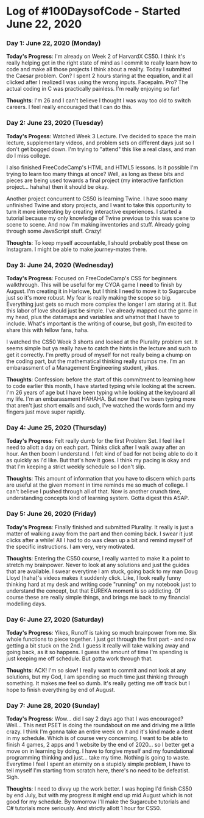 # Log of #100DaysofCode - Started June 22, 2020

### Day 1: June 22, 2020 (Monday)
**Today's Progress**: I'm already on Week 2 of HarvardX CS50. I think it's really helping get in the right state of mind
as I commit to really learn how to code and make all those projects I think about a reality. Today I submitted the Caesar
problem. Con? I spent 2 hours staring at the equation, and it all clicked after I realized I was using the wrong inputs.
Facepalm. Pro? The actual coding in C was practically painless. I'm really enjoying so far!

**Thoughts**: I'm 26 and I can't believe I thought I was way too old to switch careers. I feel really encouraged that I can do
this.

### Day 2: June 23, 2020 (Tuesday)
**Today's Progess**: Watched Week 3 Lecture. I've decided to space the main lecture, supplementary videos, and problem sets
on different days just so I don't get bogged down. I'm trying to "attend" this like a real class, and man do I miss college.

I also finished FreeCodeCamp's HTML and HTML5 lessons. Is it possible I'm trying to learn too many things at once? Well, as long as these bits and pieces are being used towards a final project (my interactive fanfiction project... hahaha) then it should be okay.

Another project concurrent to CS50 is learning Twine. I have sooo many unfinished Twine and story projects, and I want to take
this opportunity to turn it more interesting by creating interactive experiences. I started a tutorial because my only knowledge of Twine previous to this was scene to scene to scene. And now I'm making inventories and stuff. Already going through some JavaScript stuff. Crazy!

**Thoughts**: To keep myself accountable, I should probably post these on Instagram. I might be able to make journey-mates there.

### Day 3: June 24, 2020 (Wednesday)
**Today's Progress**: Focused on FreeCodeCamp's CSS for beginners walkthrough. This will be useful for my CYOA game I **need** to finish by August. I'm creating it in Harlowe, but I think I need to move it to Sugarcube just so it's more robust. My fear is really making the scope so big. Everything just gets so much more complex the longer I am staring at it. But this labor of love should just be simple. I've already mapped out the game in my head, plus the datamaps and variables and whatnot that I have to include. What's important is the writing of course, but gosh, I'm excited to share this with fellow fans, haha.

I watched the CS50 Week 3 shorts and looked at the Plurality problem set. It seems simple but ya really have to catch the hints in the lecture and such to get it correctly. I'm pretty proud of myself for not really being a chump on the coding part, but the mathematical thinking really stumps me. I'm an embarassment of a Management Engineering student, yikes.

**Thoughts**: Confession: before the start of this commitment to learning how to code earlier this month, I have started typing while looking at the screen. I'm 26 years of age but I have been typing while looking at the keyboard all my life. I'm an embarassment HAHAHA. But now that I've been typing more that aren't just short emails and such, I've watched the words form and my fingers just move super rapidly.

### Day 4: June 25, 2020 (Thursday)
**Today's Progress**: Felt really dumb for the first Problem Set. I feel like I need to allott a day on each part. Thinks click after I walk away after an hour. An then boom I understand. I felt kind of bad for not being able to do it as quickly as I'd like. But that's how it goes. I think my pacing is okay and that I'm keeping a strict weekly schedule so I don't slip.

**Thoughts**: This amount of information that you have to discern which parts are useful at the given moment in time reminds me so much of college. I can't believe I pushed through all of that. Now is another crunch time, understanding concepts kind of learning system. Gotta digest this ASAP.

### Day 5: June 26, 2020 (Friday)
**Today's Progress**: Finally finished and submitted Plurality. It really is just a matter of walking away from the part and then coming back. I swear it just clicks after a while! All I had to do was clean up a bit and remind myself of the specific instructions. I am very, very motivated.

**Thoughts**: Entering the CS50 course, I really wanted to make it a point to stretch my brainpower. Never to look at any solutions and just the guides that are available. I swear everytime I am stuck, going back to my man Doug Lloyd (haha)'s videos makes it suddenly click. Like, I look really funny thinking hard at my desk and writing code "running" on my notebook just to understand the concept, but that EUREKA moment is so addicting. Of course these are really simple things, and brings me back to my financial modelling days. 

### Day 6: June 27, 2020 (Saturday)
**Today's Progress**: Yikes, Runoff is taking so much brainpower from me. Six whole functions to piece together. I just got through the first part - and now getting a bit stuck on the 2nd. I guess it really will take walking away and going back, as it so happens. I guess the amount of time I'm spending is just keeping me off schedule. But gotta work through that.

**Thoughts**: ACK! I'm so slow! I really want to commit and not look at any solutions, but my God, I am spending so much time just thinking through something. It makes me feel so dumb. It's really getting me off track but I hope to finish everything by end of August.

### Day 7: June 28, 2020 (Sunday)
**Today's Progress**: Wow... did I say 2 days ago that I was encouraged? Well... This next PSET is doing the roundabout on me and driving me a little crazy. I think I'm gonna take an entire week on it and it's kind made a dent in my schedule. Which is of course very concerning. I want to be able to finish 4 games, 2 apps and 1 website by the end of 2020... so I better get a move on in learning by doing. I have to forgive myself and my foundational programming thinking and just... take my time. Nothing is going to waste. Everytime I feel I spent an eternity on a stupidly simple problem, I have to tell myself I'm starting from scratch here, there's no need to be defeatist. Sigh.

**Thoughts**: I need to divvy up the work better. I was hoping I'd finish CS50 by end July, but with my progress it might end up mid August which is not good for my schedule. By tomorrow I'll make the Sugarcube tutorials and C# tutorials more seriously. And strictly allott 1 hour for CS50.
